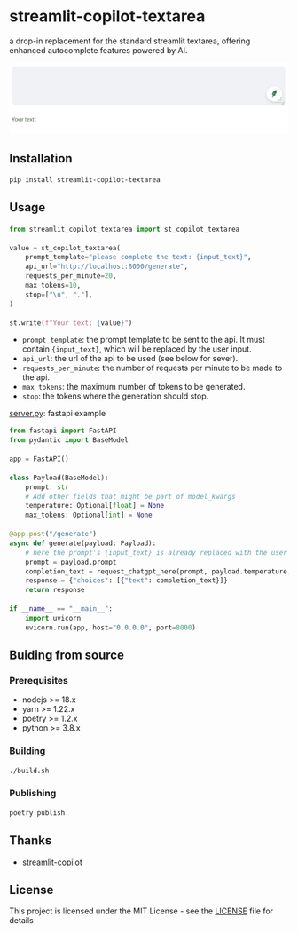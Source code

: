 # streamlit-copilot-textarea

a drop-in replacement for the standard streamlit textarea, offering enhanced autocomplete features powered by AI.

![](docs/streamlit-copilot-textarea.gif)

## Installation

```bash
pip install streamlit-copilot-textarea
```

## Usage

```python
from streamlit_copilot_textarea import st_copilot_textarea

value = st_copilot_textarea(
    prompt_template="please complete the text: {input_text}",
    api_url="http://localhost:8000/generate",
    requests_per_minute=20,
    max_tokens=10,
    stop=["\n", "."],
)

st.write(f"Your text: {value}")
```

- `prompt_template`: the prompt template to be sent to the api. It must contain `{input_text}`, which will be replaced by the user input.
- `api_url`: the url of the api to be used (see below for sever).
- `requests_per_minute`: the number of requests per minute to be made to the api.
- `max_tokens`: the maximum number of tokens to be generated.
- `stop`: the tokens where the generation should stop.

[server.py](./server.py): fastapi example

```python
from fastapi import FastAPI
from pydantic import BaseModel

app = FastAPI()

class Payload(BaseModel):
    prompt: str
    # Add other fields that might be part of model_kwargs
    temperature: Optional[float] = None
    max_tokens: Optional[int] = None

@app.post("/generate")
async def generate(payload: Payload):
    # here the prompt's {input_text} is already replaced with the user input.
    prompt = payload.prompt
    completion_text = request_chatgpt_here(prompt, payload.temperature, payload.max_tokens)
    response = {"choices": [{"text": completion_text}]}
    return response

if __name__ == "__main__":
    import uvicorn
    uvicorn.run(app, host="0.0.0.0", port=8000)
```


## Buiding from source

### Prerequisites

- nodejs >= 18.x
- yarn >= 1.22.x
- poetry >= 1.2.x
- python >= 3.8.x

### Building

```bash
./build.sh
```

### Publishing

```bash
poetry publish
```

## Thanks

- [streamlit-copilot](https://github.com/sobkevich/streamlit-copilot)

## License

This project is licensed under the MIT License - see the [LICENSE](LICENSE) file for details
